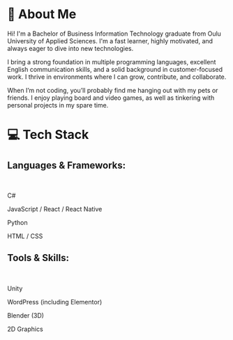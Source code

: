 <h1> 👋 About Me </h1>
Hi! I'm a Bachelor of Business Information Technology graduate from Oulu University of Applied Sciences. I'm a fast learner, highly motivated, and always eager to dive into new technologies.

I bring a strong foundation in multiple programming languages, excellent English communication skills, and a solid background in customer-focused work. I thrive in environments where I can grow, contribute, and collaborate.

When I’m not coding, you’ll probably find me hanging out with my pets or friends. I enjoy playing board and video games, as well as tinkering with personal projects in my spare time.

<h1> 💻 Tech Stack </h1>
<h2> Languages & Frameworks: </h2>
</br>

C#

JavaScript / React / React Native

Python

HTML / CSS

<h2> Tools & Skills: </h2>
</br>

Unity

WordPress (including Elementor)

Blender (3D)

2D Graphics
